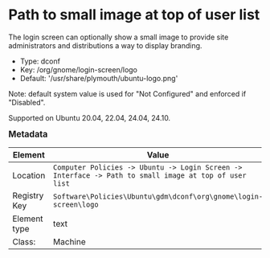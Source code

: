 # Path to small image at top of user list

The login screen can optionally show a small image to provide site administrators and distributions a way to display branding.

- Type: dconf
- Key: /org/gnome/login-screen/logo
- Default: '/usr/share/plymouth/ubuntu-logo.png'

Note: default system value is used for "Not Configured" and enforced if "Disabled".

Supported on Ubuntu 20.04, 22.04, 24.04, 24.10.



<span style="font-size: larger;">**Metadata**</span>

| Element      | Value                          |
| ---          | ---                            |
| Location     | <code>Computer Policies -> Ubuntu -> Login Screen -> Interface -> Path to small image at top of user list</code>     |
| Registry Key | <code>Software\Policies\Ubuntu\gdm\dconf\org\gnome\login-screen\logo</code>          |
| Element type | text               |
| Class:       | Machine                     |
